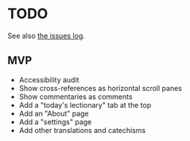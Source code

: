 # TODO

See also [the issues log](ISSUES.md).

## MVP
- Accessibility audit
- Show cross-references as horizontal scroll panes
- Show commentaries as comments
- Add a "today's lectionary" tab at the top
- Add an "About" page
- Add a "settings" page
- Add other translations and catechisms
